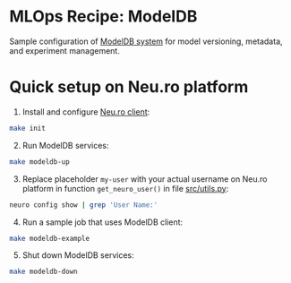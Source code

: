 # MLOps Recipe: ModelDB
Sample configuration of [ModelDB system](https://docs.verta.ai/en/master/overview/modeldb.html) for model versioning, metadata, and experiment management.

# Quick setup on Neu.ro platform

1. Install and configure [Neu.ro client](https://github.com/neuromation/platform-client-python):
```bash
make init
```

2. Run ModelDB services:
```bash
make modeldb-up
```

3. Replace placeholder `my-user` with your actual username on Neu.ro platform in function `get_neuro_user()` in file [src/utils.py](src/utils.py):
```bash
neuro config show | grep 'User Name:'
```

4. Run a sample job that uses ModelDB client:
```bash
make modeldb-example
```

5. Shut down ModelDB services:
```bash
make modeldb-down
```
